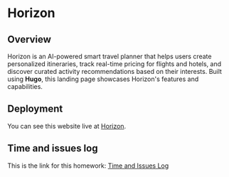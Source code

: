 # Horizon
## Overview
Horizon is an AI-powered smart travel planner that helps users create personalized itineraries, track real-time pricing for flights and hotels, and discover curated activity recommendations based on their interests. Built using **Hugo**, this landing page showcases Horizon's features and capabilities.

## Deployment
You can see this website live at [Horizon](https://fionajiangyf.github.io/hugo-mock-landing-page/).

## Time and issues log
This is the link for this homework: [Time and Issues Log](https://docs.google.com/spreadsheets/d/1A-RVoevuagMGrf6lsUxZ9MoMkh0RIgnubSYOC0QccDk/edit?usp=sharing)